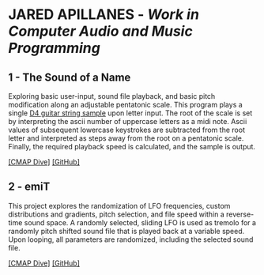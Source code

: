 # JARED APILLANES - *Work in Computer Audio and Music Programming*

## 1 - The Sound of a Name
Exploring basic user-input, sound file playback, and basic pitch modification along an adjustable pentatonic scale. This program plays a single [D4 guitar string sample](https://music.arts.uci.edu/dobrian/maxcookbook/file/guitarstringszip) upon letter input. The root of the scale is set by interpreting the ascii number of uppercase letters as a midi note. Ascii values of subsequent lowercase keystrokes are subtracted from the root letter and interpreted as steps away from the root on a pentatonic scale. Finally, the required playback speed is calculated, and the sample is output.

[\[CMAP Dive\]](https://drive.google.com/drive/folders/1FPJtIPLgoo9iT-wMenk-7goKUH_3WTcM) [\[GitHub\]](https://github.com/JaredApillanes/CS190/tree/main/projects/1/)

## 2 - emiT
This project explores the randomization of LFO frequencies, custom distributions and gradients, pitch selection, and file speed within a reverse-time sound space. A randomly selected, sliding LFO is used as tremolo for a randomly pitch shifted sound file that is played back at a variable speed. Upon looping, all parameters are randomized, including the selected sound file.

[\[CMAP Dive\]](https://drive.google.com/drive/folders/1pZfijOnaYyaYEEYfnLcl2Te1WfxBcbnm) [\[GitHub\]](https://github.com/JaredApillanes/CS190/tree/main/projects/2/)
